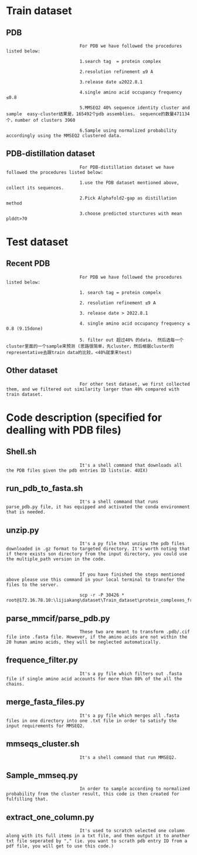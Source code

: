 # Train dataset

## PDB
                                For PDB we have followed the procedures listed below:

                                1.search tag  = protein complex

                                2.resolution refinement ≤9 A

                                3.release date ≤2022.8.1

                                4.single amino acid occupancy frequency ≤0.8 

                                5.MMSEQ2 40% sequence identity cluster and sample  easy-cluster结果是，165492个pdb assemblies， sequence的数量471134个，number of clusters 3960

                                6.Sample using normalized probability accordingly using the MMSEQ2 clustered data.
                                
## PDB-distillation dataset
                                For PDB-distillation dataset we have followed the procedures listed below:

                                1.use the PDB dataset mentioned above, collect its sequences.

                                2.Pick Alphafold2-gap as distillation method

                                3.choose predicted sturctures with mean plddt>70

# Test dataset

## Recent PDB
                                For PDB we have followed the procedures listed below:
                                
                                1. search tag = protein compelx

                                2. resolution refinement ≤9 A

                                3. release date > 2022.8.1

                                4. single amino acid occupancy frequency ≤ 0.8 (9.15done)

                                5. filter out 超过40% 的data， 然后选每一个cluster里面的一个sample来预测 (思路很简单，先cluster，然后根据cluster的representative去跟train data的比较，<40%就拿来test)
## Other dataset                
                                For other test dataset, we first collected them, and we filtered out similarity larger than 40% compared with train dataset.

# Code description (specified for dealling with PDB files)

## Shell.sh
                                It's a shell command that downloads all the PDB files given the pdb entries ID lists(ie. 4UIX)

## run_pdb_to_fasta.sh             
                                It's a shell command that runs parse_pdb.py file, it has equipped and activated the conda environment that is needed.

## unzip.py
                                It's a py file that unzips the pdb files downloaded in .gz format to targeted directory. It's worth noting that if there exists son directory from the input directory, you could use the multiple_path version in the code.

                                 
                                If you have finished the steps mentioned above please use this command in your local terminal to transfer the files to the server. 

                                scp -r -P 30426 * root@172.16.78.10:\lijiakang\dataset\Train_dataset\protein_complexes_frompdb\ini_trainlist

## parse_mmcif/parse_pdb.py 
                                These two are meant to transform .pdb/.cif file into .fasta file. However, if the amino acids are not within the 20 human amino acids, they will be neglected automatically.

## frequence_filter.py
                                It's a py file which filters out .fasta file if single amino acid accounts for more than 80% of the all the chains.

## merge_fasta_files.py         
                                It's a py file which merges all .fasta files in one directory into one .txt file in order to satisfy the input requirements for MMSEQ2.

## mmseqs_cluster.sh
                                It's a shell command that run MMSEQ2.

## Sample_mmseq.py
                                In order to sample according to normalized probability from the cluster result, this code is then created for fulfilling that.

## extract_one_column.py
                                It's used to scratch selected one column along with its full items in a txt file, and then output it to another txt file seperated by "," (ie. you want to scrath pdb entry ID from a pdf file, you will get to use this code.)
                          
